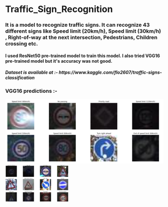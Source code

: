 # Traffic_Sign_Recognition
<h3>It is a model to recognize traffic signs. It can recognize 43 different signs like Speed limit (20km/h), Speed limit (30km/h)
, Right-of-way at the next intersection, Pedestrians, Children crossing etc.</h3> 
<h4>I used ResNet50 pre-trained model to train this model. I also tried VGG16 pre-trained model but it's accuracy was not good.</h4>
<h5>Dataset is available at :- https://www.kaggle.com/flo2607/traffic-signs-classification</h5>

 <h3>VGG16 predictions :-</h3>
<span>
  <img src="result/vgg_result1.png" width="1000" height:"1200" title="Starting interface">
</span>
<span >
  <img src="result/vgg_result2.png" width="200" height:"220" title="Starting interface">
</span>
